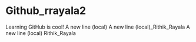# Github_rrayala2
Learning GitHub is cool!
A new line (local)
A new line (local)_Rithik_Rayala
A new line (local) Rithik_Rayala
